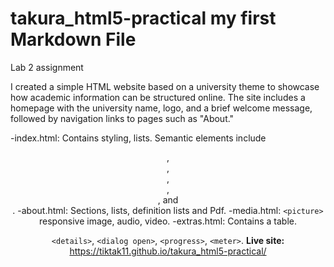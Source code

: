 # takura_html5-practical my first Markdown File
Lab 2 assignment

I created a simple HTML website based on a university theme to showcase how academic information can be structured online. The site includes a homepage with the university name, logo, and a brief welcome message, followed by navigation links to pages such as "About."

-index.html: Contains styling, lists. Semantic elements include <header>, <nav>, <main>, <article>, <section>, and <footer>.
-about.html: Sections, lists, definition lists and Pdf.
-media.html: `<picture>` responsive image, audio, video.
-extras.html: Contains a table.

`<details>`, `<dialog open>`, `<progress>`, `<meter>`.
**Live site:** https://tiktak11.github.io/takura_html5-practical/
